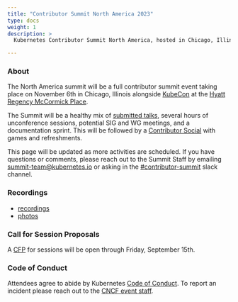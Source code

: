 ```yaml
---
title: "Contributor Summit North America 2023"
type: docs
weight: 1
description: >
  Kubernetes Contributor Summit North America, hosted in Chicago, Illinois.

---
```



### About

The North America summit will be a full contributor summit event taking place on November 6th
in Chicago, Illinois alongside
<a href="https://events.linuxfoundation.org/kubecon-cloudnativecon-north-america/" rel="noopener noreferrer" target="_blank">KubeCon</a>
at the
<a href="https://www.hyatt.com/en-US/hotel/illinois/hyatt-regency-mccormick-place/chimc" rel="noopener noreferrer" target="_blank">Hyatt Regency McCormick Place</a>.

The Summit will be a healthy mix of [submitted talks](/events/2023/kcsna/schedule/#cfp),
several hours of unconference sessions, potential SIG and WG meetings, and a documentation
sprint.  This will be followed by a [Contributor Social](/events/2023/kcsna/social) with games
and refreshments.

This page will be updated as more activities are scheduled. If you have
questions or comments, please reach out to the Summit Staff by emailing
summit-team@kubernetes.io or asking in the
<a href="https://kubernetes.slack.com/messages/contributor-summit" rel="noopener noreferrer" target="_blank">#contributor-summit</a>
slack channel.

[location]: /events/2023/kcsna/location/

### Recordings

- [recordings](https://www.youtube.com/playlist?list=PL69nYSiGNLP2uAhWJc3ssttnoltmO9GNQ)
- [photos](https://www.flickr.com/photos/143247548@N03/albums/72177720312580120)

### Call for Session Proposals

A [CFP] for sessions will be open through Friday, September 15th.

[CFP]: https://forms.gle/htQSHpot9rp1csDz8

### Code of Conduct

Attendees agree to abide by Kubernetes [Code of Conduct]. To report an incident
please reach out to the [CNCF event staff].

[Code of Conduct]: /community/code-of-conduct
[CNCF event staff]: https://events.linuxfoundation.org/kubecon-cloudnativecon-north-america/attend/code-of-conduct/#unacceptable-behavior

[email us]: mailto:summit-team@kubernetes.io
